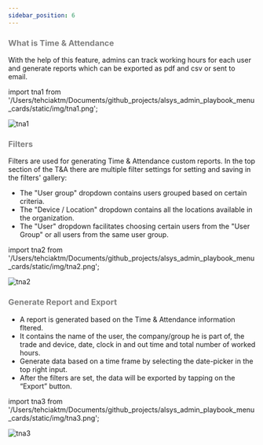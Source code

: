 ```yaml
---
sidebar_position: 6
---
```




### <font color="gray">What is Time & Attendance</font>

With the help of this feature, admins can track working hours for each user and generate reports which can be exported as pdf and csv or sent to email.

import tna1 from '/Users/tehciaktm/Documents/github_projects/alsys_admin_playbook_menu_cards/static/img/tna1.png';

<img src={tna1} alt="tna1" />

### <font color="gray">Filters</font>

Filters are used for generating Time & Attendance custom reports. In the top section of the T&A there are multiple filter settings for setting and saving in the filters' gallery:
* The "User group" dropdown contains users grouped based on certain criteria.
* The "Device / Location" dropdown contains all the locations available in the organization.
* The "User" dropdown facilitates choosing certain users from the "User Group" or all users from the same user group.

import tna2 from '/Users/tehciaktm/Documents/github_projects/alsys_admin_playbook_menu_cards/static/img/tna2.png';

<img src={tna2} alt="tna2" />

### <font color="gray">Generate Report and Export</font>

* A report is generated based on the Time & Attendance information fltered.
* It contains the name of the user, the company/group he is part of, the trade and device, date, clock in and out time and total number of worked hours.
* Generate data based on a time frame by selecting the date-picker in the top right input.
* After the filters are set, the data will be exported by tapping on the “Export” button.

import tna3 from '/Users/tehciaktm/Documents/github_projects/alsys_admin_playbook_menu_cards/static/img/tna3.png';

<img src={tna3} alt="tna3" />

